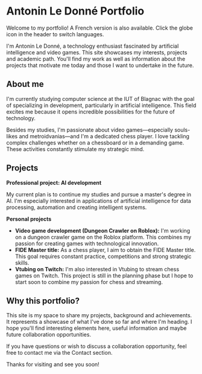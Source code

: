 # Antonin Le Donné Portfolio

Welcome to my portfolio! A French version is also available. Click the globe icon in the header to switch languages.

I'm Antonin Le Donné, a technology enthusiast fascinated by artificial intelligence and video games. This site showcases my interests, projects and academic path. You'll find my work as well as information about the projects that motivate me today and those I want to undertake in the future.

## About me
I'm currently studying computer science at the IUT of Blagnac with the goal of specializing in development, particularly in artificial intelligence. This field excites me because it opens incredible possibilities for the future of technology.

Besides my studies, I'm passionate about video games—especially souls-likes and metroidvanias—and I'm a dedicated chess player. I love tackling complex challenges whether on a chessboard or in a demanding game. These activities constantly stimulate my strategic mind.

## Projects
**Professional project: AI development**

My current plan is to continue my studies and pursue a master's degree in AI. I'm especially interested in applications of artificial intelligence for data processing, automation and creating intelligent systems.

**Personal projects**
- **Video game development (Dungeon Crawler on Roblox):** I'm working on a dungeon crawler game on the Roblox platform. This combines my passion for creating games with technological innovation.
- **FIDE Master title:** As a chess player, I aim to obtain the FIDE Master title. This goal requires constant practice, competitions and strong strategic skills.
- **Vtubing on Twitch:** I'm also interested in Vtubing to stream chess games on Twitch. This project is still in the planning phase but I hope to start soon to combine my passion for chess and streaming.

## Why this portfolio?
This site is my space to share my projects, background and achievements. It represents a showcase of what I've done so far and where I'm heading. I hope you'll find interesting elements here, useful information and maybe future collaboration opportunities.

If you have questions or wish to discuss a collaboration opportunity, feel free to contact me via the Contact section.

Thanks for visiting and see you soon!
